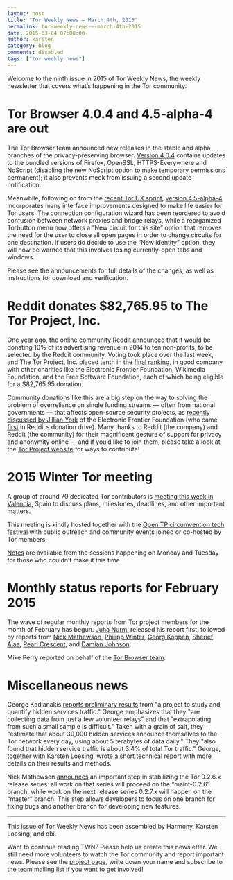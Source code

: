 ```yaml
---
layout: post
title: "Tor Weekly News — March 4th, 2015"
permalink: tor-weekly-news-—-march-4th-2015
date: 2015-03-04 07:00:00
author: karsten
category: blog
comments: disabled
tags: ["tor weekly news"]
---
```


Welcome to the ninth issue in 2015 of Tor Weekly News, the weekly newsletter that covers what’s happening in the Tor community.

Tor Browser 4.0.4 and 4.5-alpha-4 are out
=========================================

The Tor Browser team announced new releases in the stable and alpha branches of the privacy-preserving browser. [Version 4.0.4](https://blog.torproject.org/blog/tor-browser-404-released) contains updates to the bundled versions of Firefox, OpenSSL, HTTPS-Everywhere and NoScript (disabling the new NoScript option to make temporary permissions permanent); it also prevents meek from issuing a second update notification.

Meanwhile, following on from the [recent Tor UX sprint](https://blog.torproject.org/blog/ux-sprint-2015-wrapup), [version 4.5-alpha-4](https://blog.torproject.org/blog/tor-browser-45a4-released) incorporates many interface improvements designed to make life easier for Tor users. The connection configuration wizard has been reordered to avoid confusion between network proxies and bridge relays, while a reorganized Torbutton menu now offers a “New circuit for this site” option that removes the need for the user to close all open pages in order to change circuits for one destination. If users do decide to use the “New identity” option, they will now be warned that this involves losing currently-open tabs and windows.

Please see the announcements for full details of the changes, as well as instructions for download and verification.

Reddit donates \$82,765.95 to The Tor Project, Inc.
===================================================

One year ago, the [online community Reddit announced](http://www.redditblog.com/2014/02/decimating-our-ads-revenue.html) that it would be donating 10% of its advertising revenue in 2014 to ten non-profits, to be selected by the Reddit community. Voting took place over the last week, and The Tor Project, Inc. placed tenth in the [final ranking](http://www.redditblog.com/2015/02/announcing-winners-of-reddit-donate.html), in good company with other charities like the Electronic Frontier Foundation, Wikimedia Foundation, and the Free Software Foundation, each of which being eligible for a \$82,765.95 donation.

Community donations like this are a big step on the way to solving the problem of overreliance on single funding streams — often from national governments — that affects open-source security projects, as [recently discussed by Jillian York](http://jilliancyork.com/2015/02/06/there-are-other-funding-options-than-the-usg/) of the Electronic Frontier Foundation (who came [first](https://twitter.com/reddit/status/571011860260098048) in Reddit’s donation drive). Many thanks to Reddit (the company) and Reddit (the community) for their magnificent gesture of support for privacy and anonymity online — and if you’d like to join them, please take a look at the [Tor Project website](https://www.torproject.org/donate/donate) for ways to contribute!

2015 Winter Tor meeting
=======================

A group of around 70 dedicated Tor contributors is [meeting this week in Valencia](https://trac.torproject.org/projects/tor/wiki/org/meetings/2015WinterDevMeeting), Spain to discuss plans, milestones, deadlines, and other important matters.

This meeting is kindly hosted together with the [OpenITP circumvention tech festival](https://openitp.org/festival/circumvention-tech-festival.html) with public outreach and community events joined or co-hosted by Tor members.

[Notes](https://trac.torproject.org/projects/tor/wiki/org/meetings/2015WinterDevMeeting/Notes) are available from the sessions happening on Monday and Tuesday for those who couldn’t make it this time.

Monthly status reports for February 2015
========================================

The wave of regular monthly reports from Tor project members for the month of February has begun. [Juha Nurmi](https://lists.torproject.org/pipermail/tor-reports/2015-February/000763.html) released his report first, followed by reports from [Nick Mathewson](https://lists.torproject.org/pipermail/tor-reports/2015-February/000764.html), [Philipp Winter](https://lists.torproject.org/pipermail/tor-reports/2015-February/000765.html), [Georg Koppen](https://lists.torproject.org/pipermail/tor-reports/2015-February/000766.html), [Sherief Alaa](https://lists.torproject.org/pipermail/tor-reports/2015-March/000768.html), [Pearl Crescent](https://lists.torproject.org/pipermail/tor-reports/2015-March/000769.html), and [Damian Johnson](https://lists.torproject.org/pipermail/tor-reports/2015-March/000770.html).

Mike Perry reported on behalf of the [Tor Browser team](https://lists.torproject.org/pipermail/tor-reports/2015-March/000767.html).

Miscellaneous news
==================

George Kadianakis [reports preliminary results](https://blog.torproject.org/blog/some-statistics-about-onions) from "a project to study and quantify hidden services traffic." George emphasizes that they "are collecting data from just a few volunteer relays" and that "extrapolating from such a small sample is difficult." Taken with a grain of salt, they "estimate that about 30,000 hidden services announce themselves to the Tor network every day, using about 5 terabytes of data daily." They "also found that hidden service traffic is about 3.4% of total Tor traffic." George, together with Karsten Loesing, wrote a short [technical report](https://research.torproject.org/techreports/extrapolating-hidserv-stats-2015-01-31.pdf) with more details on their results and methods.

Nick Mathewson [announces](https://lists.torproject.org/pipermail/tor-dev/2015-February/008328.html) an important step in stabilizing the Tor 0.2.6.x release series: all work on that series will proceed on the “maint-0.2.6” branch, while work on the next release series 0.2.7.x will happen on the “master” branch. This step allows developers to focus on one branch for fixing bugs and another branch for developing new features.

* * * * *

This issue of Tor Weekly News has been assembled by Harmony, Karsten Loesing, and qbi.

Want to continue reading TWN? Please help us create this newsletter. We still need more volunteers to watch the Tor community and report important news. Please see the [project page](https://trac.torproject.org/projects/tor/wiki/TorWeeklyNews), write down your name and subscribe to the [team mailing list](https://lists.torproject.org/cgi-bin/mailman/listinfo/news-team) if you want to get involved!
